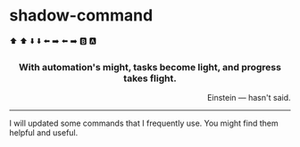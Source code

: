 # shadow-command
⬆️ ⬆️ ⬇️ ⬇️ ⬅️ ➡️ ⬅️ ➡️ 🅱️ 🅰️

<div align="center">

### With automation's might, tasks become light, and progress takes flight.
<div align="right">
Einstein — hasn't said.
</div>
</div>

---- 
I will  updated some commands that I frequently use. You might find them helpful and useful.